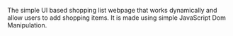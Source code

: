 The simple UI based shopping list webpage that works dynamically and allow users to add shopping items.
It is made using simple JavaScript Dom Manipulation.